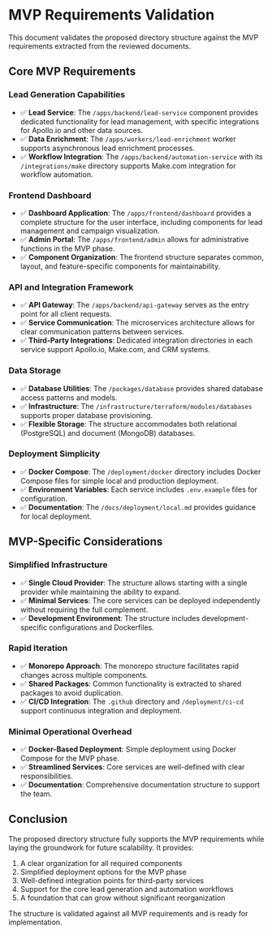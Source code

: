 # MVP Requirements Validation

This document validates the proposed directory structure against the MVP requirements extracted from the reviewed documents.

## Core MVP Requirements

### Lead Generation Capabilities
- ✅ **Lead Service**: The `/apps/backend/lead-service` component provides dedicated functionality for lead management, with specific integrations for Apollo.io and other data sources.
- ✅ **Data Enrichment**: The `/apps/workers/lead-enrichment` worker supports asynchronous lead enrichment processes.
- ✅ **Workflow Integration**: The `/apps/backend/automation-service` with its `/integrations/make` directory supports Make.com integration for workflow automation.

### Frontend Dashboard
- ✅ **Dashboard Application**: The `/apps/frontend/dashboard` provides a complete structure for the user interface, including components for lead management and campaign visualization.
- ✅ **Admin Portal**: The `/apps/frontend/admin` allows for administrative functions in the MVP phase.
- ✅ **Component Organization**: The frontend structure separates common, layout, and feature-specific components for maintainability.

### API and Integration Framework
- ✅ **API Gateway**: The `/apps/backend/api-gateway` serves as the entry point for all client requests.
- ✅ **Service Communication**: The microservices architecture allows for clear communication patterns between services.
- ✅ **Third-Party Integrations**: Dedicated integration directories in each service support Apollo.io, Make.com, and CRM systems.

### Data Storage
- ✅ **Database Utilities**: The `/packages/database` provides shared database access patterns and models.
- ✅ **Infrastructure**: The `/infrastructure/terraform/modules/databases` supports proper database provisioning.
- ✅ **Flexible Storage**: The structure accommodates both relational (PostgreSQL) and document (MongoDB) databases.

### Deployment Simplicity
- ✅ **Docker Compose**: The `/deployment/docker` directory includes Docker Compose files for simple local and production deployment.
- ✅ **Environment Variables**: Each service includes `.env.example` files for configuration.
- ✅ **Documentation**: The `/docs/deployment/local.md` provides guidance for local deployment.

## MVP-Specific Considerations

### Simplified Infrastructure
- ✅ **Single Cloud Provider**: The structure allows starting with a single provider while maintaining the ability to expand.
- ✅ **Minimal Services**: The core services can be deployed independently without requiring the full complement.
- ✅ **Development Environment**: The structure includes development-specific configurations and Dockerfiles.

### Rapid Iteration
- ✅ **Monorepo Approach**: The monorepo structure facilitates rapid changes across multiple components.
- ✅ **Shared Packages**: Common functionality is extracted to shared packages to avoid duplication.
- ✅ **CI/CD Integration**: The `.github` directory and `/deployment/ci-cd` support continuous integration and deployment.

### Minimal Operational Overhead
- ✅ **Docker-Based Deployment**: Simple deployment using Docker Compose for the MVP phase.
- ✅ **Streamlined Services**: Core services are well-defined with clear responsibilities.
- ✅ **Documentation**: Comprehensive documentation structure to support the team.

## Conclusion

The proposed directory structure fully supports the MVP requirements while laying the groundwork for future scalability. It provides:

1. A clear organization for all required components
2. Simplified deployment options for the MVP phase
3. Well-defined integration points for third-party services
4. Support for the core lead generation and automation workflows
5. A foundation that can grow without significant reorganization

The structure is validated against all MVP requirements and is ready for implementation.
